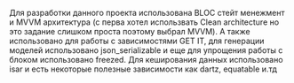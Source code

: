 Для разработки данного проекта использована BLOC стейт менежмент и MVVM архитектура (с перва хотел использвать Clean architecture но это задание слишком проста поэтому выбрал MVVM). А также использовано для работы с зависимостями GET IT, для генерации моделей использовано json_serializable и еще для упрощения работы с блоком использовано freezed. Для кеширования данных использовано isar и есть некоторые полезные зависимости как dartz, equatable и.тд